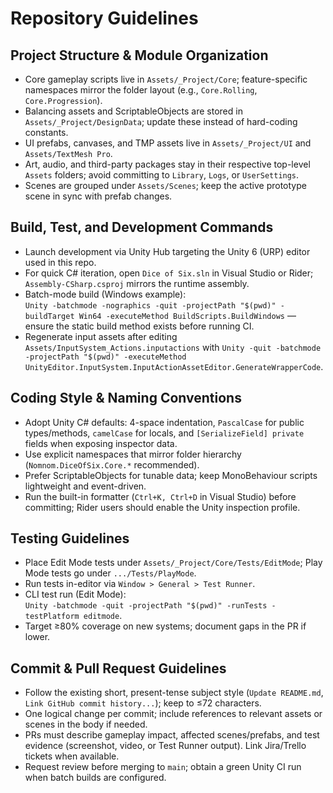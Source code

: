 # Repository Guidelines

## Project Structure & Module Organization
- Core gameplay scripts live in `Assets/_Project/Core`; feature-specific namespaces mirror the folder layout (e.g., `Core.Rolling`, `Core.Progression`).
- Balancing assets and ScriptableObjects are stored in `Assets/_Project/DesignData`; update these instead of hard-coding constants.
- UI prefabs, canvases, and TMP assets live in `Assets/_Project/UI` and `Assets/TextMesh Pro`.
- Art, audio, and third-party packages stay in their respective top-level `Assets` folders; avoid committing to `Library`, `Logs`, or `UserSettings`.
- Scenes are grouped under `Assets/Scenes`; keep the active prototype scene in sync with prefab changes.

## Build, Test, and Development Commands
- Launch development via Unity Hub targeting the Unity 6 (URP) editor used in this repo.
- For quick C# iteration, open `Dice of Six.sln` in Visual Studio or Rider; `Assembly-CSharp.csproj` mirrors the runtime assembly.
- Batch-mode build (Windows example):\
  `Unity -batchmode -nographics -quit -projectPath "$(pwd)" -buildTarget Win64 -executeMethod BuildScripts.BuildWindows` — ensure the static build method exists before running CI.
- Regenerate input assets after editing `Assets/InputSystem_Actions.inputactions` with `Unity -quit -batchmode -projectPath "$(pwd)" -executeMethod UnityEditor.InputSystem.InputActionAssetEditor.GenerateWrapperCode`.

## Coding Style & Naming Conventions
- Adopt Unity C# defaults: 4-space indentation, `PascalCase` for public types/methods, `camelCase` for locals, and `[SerializeField] private` fields when exposing inspector data.
- Use explicit namespaces that mirror folder hierarchy (`Nomnom.DiceOfSix.Core.*` recommended).
- Prefer ScriptableObjects for tunable data; keep MonoBehaviour scripts lightweight and event-driven.
- Run the built-in formatter (`Ctrl+K, Ctrl+D` in Visual Studio) before committing; Rider users should enable the Unity inspection profile.

## Testing Guidelines
- Place Edit Mode tests under `Assets/_Project/Core/Tests/EditMode`; Play Mode tests go under `.../Tests/PlayMode`.
- Run tests in-editor via `Window > General > Test Runner`.
- CLI test run (Edit Mode):\
  `Unity -batchmode -quit -projectPath "$(pwd)" -runTests -testPlatform editmode`.
- Target ≥80% coverage on new systems; document gaps in the PR if lower.

## Commit & Pull Request Guidelines
- Follow the existing short, present-tense subject style (`Update README.md`, `Link GitHub commit history...`); keep to ≤72 characters.
- One logical change per commit; include references to relevant assets or scenes in the body if needed.
- PRs must describe gameplay impact, affected scenes/prefabs, and test evidence (screenshot, video, or Test Runner output). Link Jira/Trello tickets when available.
- Request review before merging to `main`; obtain a green Unity CI run when batch builds are configured.
